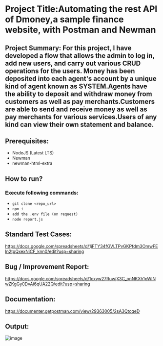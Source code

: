 # Project Title:Automating the rest API of Dmoney,a sample finance website, with Postman and Newman
## Project Summary: For this project, I have developed a flow that allows the admin to log in, add new users, and carry out various CRUD operations for the users. Money has been deposited into each agent's account by a unique kind of agent known as SYSTEM.Agents have the ability to deposit and withdraw money from customers as well as pay merchants.Customers are able to send and receive money as well as pay merchants for various services.Users of any kind can view their own statement and balance.
## Prerequisites:
- NodeJS (Latest LTS)
- Newman
- newman-html-extra
## How to run?
### Execute following commands:
- ``` git clone <repo_url> ```
- ``` npm i ```
- ``` add the .env file (on request) ```
- ``` node report.js ```

## Standard Test Cases:
https://docs.google.com/spreadsheets/d/1jFTY34fGVLTPvGKPfdm3OmwFEln2tgQxexNiCF_knn0/edit?usp=sharing

## Bug / Improvement Report:
https://docs.google.com/spreadsheets/d/1cxyw27RuwjX3C_onNKXh1pWlNwZKgGy0DvAi6qUA22Q/edit?usp=sharing

## Documentation:
https://documenter.getpostman.com/view/29363005/2sA3QtcqeD

## Output:

![image](https://github.com/fariahasan190/DmoneyAPITesting/assets/171376643/51ce4d47-e3c8-49f1-8a3b-43d2f90eacb5)



